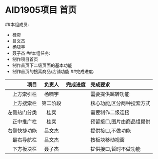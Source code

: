 # AID1905项目 首页
##本组成员:
+ 桂奕
+ 吕文杰
+ 杨啸宇
+ 聂子杰
##本组任务:
+ 制作项目首页
+ 制作首页下二级页面的基本功能
+ 制作首页的搜索商品/店铺功能
##完成进度:

|项目|负责人|完成进度|完成要求|
|------:|:--------:|:-------|:------|
|上方索引栏      |杨啸宇 |     |需要提供跳转功能|
|上方搜索栏    |第二阶段|       |核心功能,区分两种搜索方式|
|左侧热门分类        |桂奕|       |需要制作二级连接|
|正中推广栏            |桂奕|       |预留接口,图片由商品组提供|
|右侧快捷功能   |吕文杰|       |提供接口,不做功能|
|最右导航栏        |吕文杰|       |按板块移动视窗|
|下方板块栏        |聂子杰|       |提供接口,暂时不做功能|


















